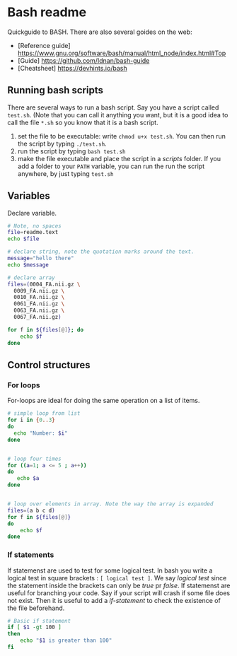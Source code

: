 # Bash readme

Quickguide to BASH.
There are also several goides on the web: 

* [Reference guide] https://www.gnu.org/software/bash/manual/html_node/index.html#Top
* [Guide] https://github.com/Idnan/bash-guide
* [Cheatsheet] https://devhints.io/bash



## Running bash scripts
There are several ways to run a bash script. Say you have a script called `test.sh`. (Note that you can call it anything you want, 
but it is a good idea to call the file `*.sh` so you know that it is a bash script.  

1. set the file to be executable: write `chmod u+x test.sh`. You can then run the script by typing `./test.sh`.
2. run the script by typing `bash test.sh` 
3. make the file executable and place the script in a *scripts* folder. If you add a folder to your `PATH` variable, you can run the run the script anywhere, by just typing `test.sh`


## Variables 

Declare variable. 

```bash
# Note, no spaces
file=readme.text
echo $file

# declare string, note the quotation marks around the text.
message="hello there"
echo $message

# declare array
files=(0004_FA.nii.gz \
  0009_FA.nii.gz \
  0010_FA.nii.gz \
  0061_FA.nii.gz \
  0063_FA.nii.gz \
  0067_FA.nii.gz)

for f in ${files[@]}; do
    echo $f
done
```
## Control structures

### For loops
For-loops are ideal for doing the same operation on a list of items. 

```bash
# simple loop from list
for i in {0..3}
do
  echo "Number: $i"
done


# loop four times 
for ((a=1; a <= 5 ; a++))
do
   echo $a
done


# loop over elements in array. Note the way the array is expanded
files=(a b c d)
for f in ${files[@]} 
do
    echo $f
done
```

### If statements
If statemenst are used to test for some logical test. In bash you write a logical test in square brackets : `[ logical test ]`. We say *logical test* since the statement inside the brackets can only be *true* pr *false*. If statemenst are useful for branching your code. Say if your script will crash if some file does not exist. Then it is useful to add a *if-statement* to check the existence of the file beforehand.   


```bash
# Basic if statement
if [ $1 -gt 100 ]
then
    echo "$1 is greater than 100"
fi


```



